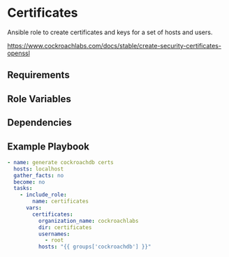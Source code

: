 # Certificates

Ansible role to create certificates and keys for a set of hosts and users.

<https://www.cockroachlabs.com/docs/stable/create-security-certificates-openssl>

## Requirements

## Role Variables

## Dependencies

## Example Playbook

```yml
- name: generate cockroachdb certs
  hosts: localhost
  gather_facts: no
  become: no
  tasks:
    - include_role:
        name: certificates
      vars:
        certificates:
          organization_name: cockroachlabs
          dir: certificates
          usernames:
            - root
          hosts: "{{ groups['cockroachdb'] }}"
```
